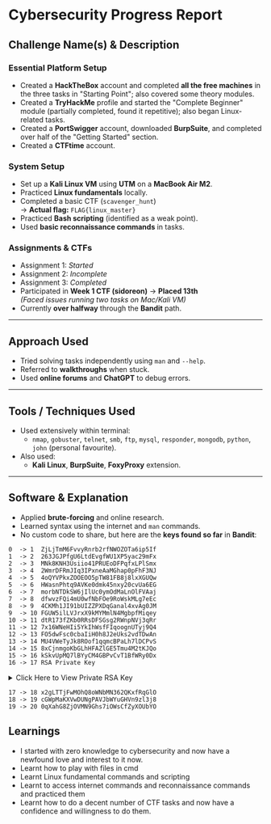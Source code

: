 # Cybersecurity Progress Report

## Challenge Name(s) & Description

### Essential Platform Setup

- Created a **HackTheBox** account and completed **all the free machines** in the three tasks in "Starting Point"; also covered some theory modules.
- Created a **TryHackMe** profile and started the "Complete Beginner" module (partially completed, found it repetitive); also began Linux-related tasks.
- Created a **PortSwigger** account, downloaded **BurpSuite**, and completed over half of the "Getting Started" section.
- Created a **CTFtime** account.

### System Setup

- Set up a **Kali Linux VM** using **UTM** on a **MacBook Air M2**.
- Practiced **Linux fundamentals** locally.
- Completed a basic CTF (`scavenger_hunt`)  
  → **Actual flag:** `FLAG{linux_master}`
- Practiced **Bash scripting** (identified as a weak point).
- Used **basic reconnaissance commands** in tasks.

### Assignments & CTFs

- Assignment 1: *Started*
- Assignment 2: *Incomplete*
- Assignment 3: *Completed*
- Participated in **Week 1 CTF (sidoreon)** → **Placed 13th**  
  *(Faced issues running two tasks on Mac/Kali VM)*
- Currently **over halfway** through the **Bandit** path.

---

## Approach Used

- Tried solving tasks independently using `man` and `--help`.
- Referred to **walkthroughs** when stuck.
- Used **online forums** and **ChatGPT** to debug errors.

---

## Tools / Techniques Used

- Used extensively within terminal:
  - `nmap`, `gobuster`, `telnet`, `smb`, `ftp`, `mysql`, `responder`, `mongodb`, `python`, `john` (personal favourite).
- Also used:
  - **Kali Linux**, **BurpSuite**, **FoxyProxy** extension.

---

## Software & Explanation

- Applied **brute-forcing** and online research.
- Learned syntax using the internet and `man` commands.
- No custom code to share, but here are the **keys found so far** in **Bandit**:
```plaintext
0  -> 1  ZjLjTmM6FvvyRnrb2rfNWOZOTa6ip5If
1  -> 2  263JGJPfgU6LtdEvgfWU1XP5yac29mFx
2  -> 3  MNk8KNH3Usiio41PRUEoDFPqfxLPlSmx
3  -> 4  2WmrDFRmJIq3IPxneAaMGhap0pFhF3NJ
4  -> 5  4oQYVPkxZOOEOO5pTW81FB8j8lxXGUQw
5  -> 6  HWasnPhtq9AVKe0dmk45nxy20cvUa6EG
6  -> 7  morbNTDkSW6jIlUc0ymOdMaLnOlFVAaj
7  -> 8  dfwvzFQi4mU0wfNbFOe9RoWskMLg7eEc
8  -> 9  4CKMh1JI91bUIZZPXDqGanal4xvAg0JM
9  -> 10 FGUW5ilLVJrxX9kMYMmlN4MgbpfMiqey
10 -> 11 dtR173fZKb0RRsDFSGsg2RWnpNVj3qRr
11 -> 12 7x16WNeHIi5YkIhWsfFIqoognUTyj9Q4
12 -> 13 FO5dwFsc0cbaIiH0h8J2eUks2vdTDwAn
13 -> 14 MU4VWeTyJk8ROof1qqmcBPaLh7lDCPvS
14 -> 15 8xCjnmgoKbGLhHFAZlGE5Tmu4M2tKJQo
15 -> 16 kSkvUpMQ7lBYyCM4GBPvCvT1BfWRy0Dx
16 -> 17 RSA Private Key
```
<details>
<summary>Click Here to View Private RSA Key</summary>

```plaintext
-----BEGIN RSA PRIVATE KEY-----
MIIEogIBAAKCAQEAvmOkuifmMg6HL2YPIOjon6iWfbp7c3jx34YkYWqUH57SUdyJ
imZzeyGC0gtZPGujUSxiJSWI/oTqexh+cAMTSMlOJf7+BrJObArnxd9Y7YT2bRPQ
Ja6Lzb558YW3FZl87ORiO+rW4LCDCNd2lUvLE/GL2GWyuKN0K5iCd5TbtJzEkQTu
DSt2mcNn4rhAL+JFr56o4T6z8WWAW18BR6yGrMq7Q/kALHYW3OekePQAzL0VUYbW
JGTi65CxbCnzc/w4+mqQyvmzpWtMAzJTzAzQxNbkR2MBGySxDLrjg0LWN6sK7wNX
x0YVztz/zbIkPjfkU1jHS+9EbVNj+D1XFOJuaQIDAQABAoIBABagpxpM1aoLWfvD
KHcj10nqcoBc4oE11aFYQwik7xfW+24pRNuDE6SFthOar69jp5RlLwD1NhPx3iBl
J9nOM8OJ0VToum43UOS8YxF8WwhXriYGnc1sskbwpXOUDc9uX4+UESzH22P29ovd
d8WErY0gPxun8pbJLmxkAtWNhpMvfe0050vk9TL5wqbu9AlbssgTcCXkMQnPw9nC
YNN6DDP2lbcBrvgT9YCNL6C+ZKufD52yOQ9qOkwFTEQpjtF4uNtJom+asvlpmS8A
vLY9r60wYSvmZhNqBUrj7lyCtXMIu1kkd4w7F77k+DjHoAXyxcUp1DGL51sOmama
+TOWWgECgYEA8JtPxP0GRJ+IQkX262jM3dEIkza8ky5moIwUqYdsx0NxHgRRhORT
8c8hAuRBb2G82so8vUHk/fur85OEfc9TncnCY2crpoqsghifKLxrLgtT+qDpfZnx
SatLdt8GfQ85yA7hnWWJ2MxF3NaeSDm75Lsm+tBbAiyc9P2jGRNtMSkCgYEAypHd
HCctNi/FwjulhttFx/rHYKhLidZDFYeiE/v45bN4yFm8x7R/b0iE7KaszX+Exdvt
SghaTdcG0Knyw1bpJVyusavPzpaJMjdJ6tcFhVAbAjm7enCIvGCSx+X3l5SiWg0A
R57hJglezIiVjv3aGwHwvlZvtszK6zV6oXFAu0ECgYAbjo46T4hyP5tJi93V5HDi
Ttiek7xRVxUl+iU7rWkGAXFpMLFteQEsRr7PJ/lemmEY5eTDAFMLy9FL2m9oQWCg
R8VdwSk8r9FGLS+9aKcV5PI/WEKlwgXinB3OhYimtiG2Cg5JCqIZFHxD6MjEGOiu
L8ktHMPvodBwNsSBULpG0KBgBAplTfC1HOnWiMGOU3KPwYWt0O6CdTkmJOmL8Ni
blh9elyZ9FsGxsgtRBXRsqXuz7wtsQAgLHxbdLq/ZJQ7YfzOKU4ZxEnabvXnvWkU
YOdjHdSOoKvDQNWu6ucyLRAWFuISeXw9a/9p7ftpxm0TSgyvmfLF2MIAEwyzRqaM
77pBAoGAMmjmIJdjp+Ez8duyn3ieo36yrttF5NSsJLAbxFpdlc1gvtGCWW+9Cq0b
dxviW8+TFVEBl1O4f7HVm6EpTscdDxU+bCXWkfjuRb7Dy9GOtt9JPsX8MBTakzh3
vBgsyi/sN3RqRBcGU40fOoZyfAMT8s1m/uYv52O6IgeuZ/ujbjY=
-----END RSA PRIVATE KEY-----
```
</details>

```plaintext
17 -> 18 x2gLTTjFwMOhQ8oWNbMN362QKxfRqGlO
18 -> 19 cGWpMaKXVwDUNgPAVJbWYuGHVn9zl3j8
19 -> 20 0qXahG8ZjOVMN9Ghs7iOWsCfZyXOUbYO
```
## Learnings

- I started with zero knowledge to cybersecurity and now have a newfound love and interest to it now.
- Learnt how to play with files in cmd
- Learnt Linux fundamental commands and scripting
- Learnt to access internet commands and reconnaissance commands and practiced them
- Learnt how to do a decent number of CTF tasks and now have a confidence and willingness to do them.

